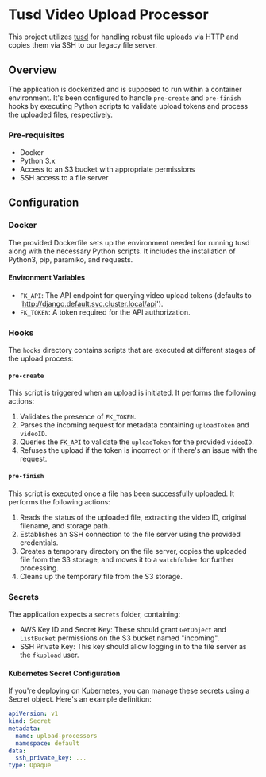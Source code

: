 # Tusd Video Upload Processor

This project utilizes [tusd](https://github.com/tus/tusd) for handling robust file uploads via HTTP and copies them via SSH to our legacy file server.

## Overview

The application is dockerized and is supposed to run within a container environment. It's been configured to handle `pre-create` and `pre-finish` hooks by executing Python scripts to validate upload tokens and process the uploaded files, respectively.

### Pre-requisites

- Docker
- Python 3.x
- Access to an S3 bucket with appropriate permissions
- SSH access to a file server

## Configuration

### Docker

The provided Dockerfile sets up the environment needed for running tusd along with the necessary Python scripts. It includes the installation of Python3, pip, paramiko, and requests.

#### Environment Variables

- `FK_API`: The API endpoint for querying video upload tokens (defaults to 'http://django.default.svc.cluster.local/api').
- `FK_TOKEN`: A token required for the API authorization.

### Hooks

The `hooks` directory contains scripts that are executed at different stages of the upload process:

#### `pre-create`

This script is triggered when an upload is initiated. It performs the following actions:

1. Validates the presence of `FK_TOKEN`.
2. Parses the incoming request for metadata containing `uploadToken` and `videoID`.
3. Queries the `FK_API` to validate the `uploadToken` for the provided `videoID`.
4. Refuses the upload if the token is incorrect or if there's an issue with the request.

#### `pre-finish`

This script is executed once a file has been successfully uploaded. It performs the following actions:

1. Reads the status of the uploaded file, extracting the video ID, original filename, and storage path.
2. Establishes an SSH connection to the file server using the provided credentials.
3. Creates a temporary directory on the file server, copies the uploaded file from the S3 storage, and moves it to a `watchfolder` for further processing.
4. Cleans up the temporary file from the S3 storage.

### Secrets

The application expects a `secrets` folder, containing:

- AWS Key ID and Secret Key: These should grant `GetObject` and `ListBucket` permissions on the S3 bucket named "incoming".
- SSH Private Key: This key should allow logging in to the file server as the `fkupload` user.

#### Kubernetes Secret Configuration

If you're deploying on Kubernetes, you can manage these secrets using a Secret object. Here's an example definition:

```yaml
apiVersion: v1
kind: Secret
metadata:
  name: upload-processors
  namespace: default
data:
  ssh_private_key: ...
type: Opaque
```
